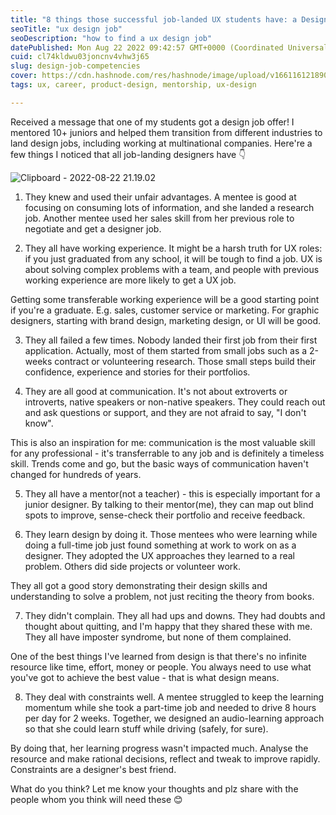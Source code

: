```yaml
---
title: "8 things those successful job-landed UX students have: a Design Mentor's observation"
seoTitle: "ux design job"
seoDescription: "how to find a ux design job"
datePublished: Mon Aug 22 2022 09:42:57 GMT+0000 (Coordinated Universal Time)
cuid: cl74kldwu03joncnv4vhw3j65
slug: design-job-competencies
cover: https://cdn.hashnode.com/res/hashnode/image/upload/v1661161218907/-QEfpQqGQ.png
tags: ux, career, product-design, mentorship, ux-design

---
```


Received a message that one of my students got a design job offer! I mentored 10+ juniors and helped them transition from different industries to land design jobs, including working at multinational companies. Here're a few things I noticed that all job-landing designers have 👇

![Clipboard - 2022-08-22 21.19.02](https://i.imgur.com/AoWqevX.png)

1) They knew and used their unfair advantages. A mentee is good at focusing on consuming lots of information, and she landed a research job. Another mentee used her sales skill from her previous role to negotiate and get a designer job.

2) They all have working experience. It might be a harsh truth for UX roles: if you just graduated from any school, it will be tough to find a job. UX is about solving complex problems with a team, and people with previous working experience are more likely to get a UX job.

Getting some transferable working experience will be a good starting point if you're a graduate. E.g. sales, customer service or marketing. For graphic designers, starting with brand design, marketing design, or UI will be good.

3) They all failed a few times. Nobody landed their first job from their first application. Actually, most of them started from small jobs such as a 2-weeks contract or volunteering research. Those small steps build their confidence, experience and stories for their portfolios.

4) They are all good at communication. It's not about extroverts or introverts, native speakers or non-native speakers. They could reach out and ask questions or support, and they are not afraid to say, "I don't know".

This is also an inspiration for me: communication is the most valuable skill for any professional - it's transferrable to any job and is definitely a timeless skill. Trends come and go, but the basic ways of communication haven't changed for hundreds of years.

5) They all have a mentor(not a teacher) - this is especially important for a junior designer. By talking to their mentor(me), they can map out blind spots to improve, sense-check their portfolio and receive feedback.

6) They learn design by doing it. Those mentees who were learning while doing a full-time job just found something at work to work on as a designer. They adopted the UX approaches they learned to a real problem. Others did side projects or volunteer work.

They all got a good story demonstrating their design skills and understanding to solve a problem, not just reciting the theory from books.

7) They didn't complain. They all had ups and downs. They had doubts and thought about quitting, and I'm happy that they shared these with me. They all have imposter syndrome, but none of them complained.

One of the best things I've learned from design is that there's no infinite resource like time, effort, money or people. You always need to use what you've got to achieve the best value - that is what design means.

8) They deal with constraints well. A mentee struggled to keep the learning momentum while she took a part-time job and needed to drive 8 hours per day for 2 weeks. Together, we designed an audio-learning approach so that she could learn stuff while driving (safely, for sure).

By doing that, her learning progress wasn't impacted much. Analyse the resource and make rational decisions, reflect and tweak to improve rapidly. Constraints are a designer's best friend.

What do you think? Let me know your thoughts and plz share with the people whom you think will need these 😊
